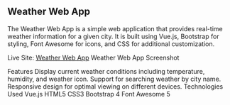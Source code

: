 <h2>Weather Web App</h2>
The Weather Web App is a simple web application that provides real-time weather information for a given city. It is built using Vue.js, Bootstrap for styling, Font Awesome for icons, and CSS for additional customization.

Live Site: <a href="https://sprightly-piroshki-77e436.netlify.app/">Weather Web App</a>
Weather Web App Screenshot
<img src="" />

Features
Display current weather conditions including temperature, humidity, and weather icon.
Support for searching weather by city name.
Responsive design for optimal viewing on different devices.
Technologies Used
Vue.js
HTML5
CSS3
Bootstrap 4
Font Awesome 5
